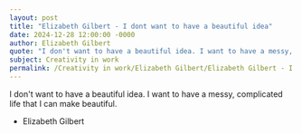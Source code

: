 ```yaml
---
layout: post
title: "Elizabeth Gilbert - I dont want to have a beautiful idea"
date: 2024-12-28 12:00:00 -0000
author: Elizabeth Gilbert
quote: "I don't want to have a beautiful idea. I want to have a messy, complicated life that I can make beautiful."
subject: Creativity in work
permalink: /Creativity in work/Elizabeth Gilbert/Elizabeth Gilbert - I dont want to have a beautiful idea
---
```


I don't want to have a beautiful idea. I want to have a messy, complicated life that I can make beautiful.

- Elizabeth Gilbert
